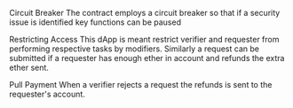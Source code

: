 Circuit Breaker The contract employs a circuit breaker so that if a security issue is identified key functions can be paused

Restricting Access This dApp is meant restrict verifier and requester from performing respective tasks by modifiers. Similarly a request can be submitted if a requester has enough ether in account and refunds the extra ether sent.

Pull Payment When a verifier rejects a request the refunds is sent to the requester's account.
